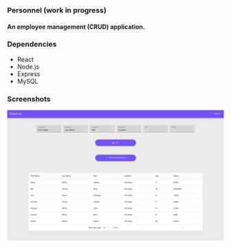 ### Personnel **(work in progress)**

#### An employee management (CRUD) application.

### Dependencies

- React
- Node.js
- Express
- MySQL

### Screenshots

!["personnel"](https://github.com/johncabang/personnel/blob/master/docs/personnel-001.png?raw=true)
